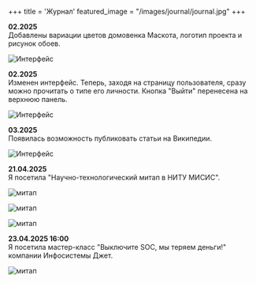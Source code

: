+++
title = 'Журнал'
featured_image = "/images/journal/journal.jpg"
+++

**02.2025**  
Добавлены вариации цветов домовенка Маскота, логотип проекта и рисунок обоев.

![Интерфейс](/practice-2025/images/journal/mascot.png)  

**02.2025**  
Изменен интерфейс. Теперь, заходя на страницу пользователя, сразу можно прочитать о типе его личности. Кнопка "Выйти" перенесена на верхнюю панель.

![Интерфейс](/practice-2025/images/journal/interface.png)  

**03.2025**  
Появилась возможность публиковать статьи на Википедии.

![Интерфейс](/practice-2025/images/journal/wiki.png)  

**21.04.2025**  
Я посетила "Научно-технологический митап в НИТУ МИСИС".  

![митап](/practice-2025/images/journal/2.png)  

![митап](/practice-2025/images/journal/1.png)  

![митап](/practice-2025/images/journal/3.png)  

**23.04.2025 16:00**  
Я посетила мастер-класс "Выключите SOC, мы теряем деньги!" компании Инфосистемы Джет.  

![митап](/practice-2025/images/journal/4.jpg)  